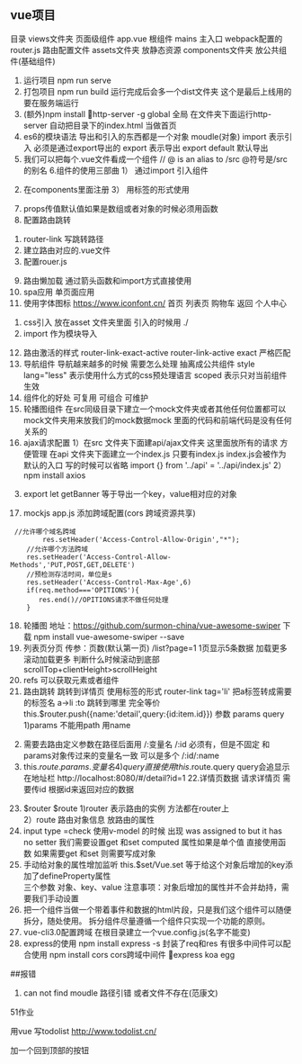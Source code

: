 ## vue项目
目录 
views文件夹 页面级组件
app.vue  根组件 
mains 主入口 webpack配置的
router.js 路由配置文件 
assets文件夹 放静态资源
components文件夹 放公共组件(基础组件)

1. 运行项目 
npm run serve 
2. 打包项目
npm run build 
运行完成后会多一个dist文件夹 这个是最后上线用的  要在服务端运行 
3. (额外)npm install 
http-server -g  global 全局  在文件夹下面运行http-server 自动把目录下的index.html 当做首页 
4. es6的模块语法  导出和引入的东西都是一个对象 moudle(对象) 
import 表示引入 必须是通过export导出的
export 表示导出 
export default 默认导出 
5. 我们可以把每个.vue文件看成一个组件 // @ is an alias to /src  @符号是/src的别名
6.组件的使用三部曲 
1） 通过import 引入组件
2)  在components里面注册
3） 用标签的形式使用
7. props传值默认值如果是数组或者对象的时候必须用函数
8. 配置路由跳转
1) router-link 写跳转路径 
2) 建立路由对应的.vue文件
3) 配置rouer.js  
9. 路由懒加载 
通过箭头函数和import方式直接使用  
10. spa应用 单页面应用 
11. 使用字体图标 https://www.iconfont.cn/ 
首页 列表页 购物车 返回  个人中心
1) css引入 放在asset 文件夹里面  引入的时候用 ./ 
2) import 作为模块导入 
12. 路由激活的样式 router-link-exact-active router-link-active 
exact 严格匹配 
13. 导航组件 
导航越来越多的时候 需要怎么处理 抽离成公共组件
style lang="less" 表示使用什么方式的css预处理语言  scoped 表示只对当前组件生效
14. 组件化的好处 可复用 可组合 可维护  
15. 轮播图组件 在src同级目录下建立一个mock文件夹或者其他任何位置都可以 mock文件夹用来放我们的mock数据mock 里面的代码和前端代码是没有任何关系的 
16. ajax请求配置
1）在src 文件夹下面建api/ajax文件夹 这里面放所有的请求 方便管理 
在api 文件夹下面建立一个index.js 
只要有index.js  index.js会被作为默认的入口 写的时候可以省略
import {} from '../api' = '../api/index.js'
2）npm install axios 
3) export let getBanner 等于导出一个key，value相对应的对象 
17. mockjs app.js 添加跨域配置(cors 跨域资源共享)
```
 //允许哪个域名跨域 
		res.setHeader('Access-Control-Allow-Origin',"*");
    //允许哪个方法跨域
    res.setHeader('Access-Control-Allow-Methods','PUT,POST,GET,DELETE')
    //预检测存活时间，单位是s
    res.setHeader('Access-Control-Max-Age',6)
    if(req.method==='OPITIONS'){
       res.end()//OPITIONS请求不做任何处理
    }
```
18. 轮播图 地址：https://github.com/surmon-china/vue-awesome-swiper
下载 npm install vue-awesome-swiper --save
19. 列表页分页
传参：页数(默认第一页)
/list?page=1 1页显示5条数据 
加载更多 滚动加载更多 判断什么时候滚动到底部
scrollTop+clientHeight>scrollHeight
20. refs 可以获取元素或者组件  
21. 路由跳转 跳转到详情页 
使用标签的形式 
router-link 
tag='li' 把a标签转成需要的标签名 a->li
:to  跳转到哪里 完全等价this.$router.push({name:'detail',query:{id:item.id}})
参数 params query 
1)params 不能用path  用name 
2) 需要去路由定义参数在路径后面用 /:变量名  /:id 必须有，但是不固定 和params对象传过来的变量名一致  可以是多个 /:id/:name
3) this.$route.params.变量名 
4)query 直接使用  this.$route.query  query会追显示在地址栏  http://localhost:8080/#/detail?id=1
22.详情页数据 
 请求详情页 需要传id 根据id来返回对应的数据 
 23. $router $route
 1)router  表示路由的实例 方法都在router上  
 2）route 路由对象信息 放路由的属性 
 23. input type =check  使用v-model 的时候 出现 was assigned to but it has no setter 我们需要设置get 和set 
 computed 属性如果是单个值 直接使用函数 如果需要get 和set 则需要写成对象 
 24. 手动给对象的属性增加监听 
this.$set/Vue.set  等于给这个对象后增加的key添加了defineProperty属性  
三个参数 对象、key、value 
注意事项：对象后增加的属性并不会并劫持，需要我们手动设置
25. 把一个组件当做一个带着事件和数据的html片段，只是我们这个组件可以随便拆分，随处使用。
拆分组件尽量遵循一个组件只实现一个功能的原则。
26. vue-cli3.0配置跨域  在根目录建立一个vue.config.js(名字不能变) 
27. express的使用
npm install express -s
封装了req和res  有很多中间件可以配合使用 
npm install cors  cors跨域中间件 
express  koa  egg 
  

 

##报错 
1. can not find moudle 
路径引错 或者文件不存在(范康文)

51作业 

用vue 写todolist 
http://www.todolist.cn/ 

加一个回到顶部的按钮      
